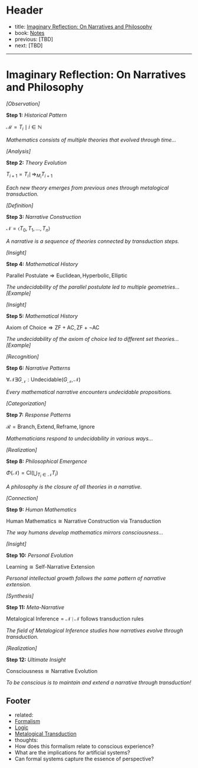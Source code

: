 # Header

- title: [Imaginary Reflection: On Narratives and Philosophy](reflection-narrative.md)
- book: [Notes](../../.notes.md)
- previous: [TBD]
- next: [TBD]
---

# Imaginary Reflection: On Narratives and Philosophy

*[Observation]*

**Step 1:** *Historical Pattern*

$\mathcal{M} = {T_i \mid i ∈ ℕ}$

*Mathematics consists of multiple theories that evolved through time...*

*[Analysis]*

**Step 2:** *Theory Evolution*

$T_{i+1} = T_i \mid\!⇒_{M_i} T_{i+1}$

*Each new theory emerges from previous ones through metalogical transduction.*

*[Definition]*

**Step 3:** *Narrative Construction*

$\mathcal{N} = \langle T_0, T_1, \ldots, T_n \rangle$

*A narrative is a sequence of theories connected by transduction steps.*

*[Insight]*

**Step 4:** *Mathematical History*

$\text{Parallel Postulate} ⇒ {\text{Euclidean}, \text{Hyperbolic}, \text{Elliptic}}$

*The undecidability of the parallel postulate led to multiple geometries...*
*[Example]*

*[Insight]*

**Step 5:** *Mathematical History*

$\text{Axiom of Choice} ⇒ {\text{ZF}+\text{AC}, \text{ZF}+¬\text{AC}}$

*The undecidability of the axiom of choice led to different set theories...*
*[Example]*

*[Recognition]*

**Step 6:** *Narrative Patterns*

$∀ \mathcal{N} ∃ G_{\mathcal{N}} : \text{Undecidable}(G_{\mathcal{N}}, \mathcal{N})$

*Every mathematical narrative encounters undecidable propositions.*

*[Categorization]*

**Step 7:** *Response Patterns*

$\mathcal{R} = {\text{Branch}, \text{Extend}, \text{Reframe}, \text{Ignore}}$

*Mathematicians respond to undecidability in various ways...*

*[Realization]*

**Step 8:** *Philosophical Emergence*

$\Phi(\mathcal{N}) = \text{Cl}\left(\bigcup_{T_i ∈ \mathcal{N}} T_i\right)$

*A philosophy is the closure of all theories in a narrative.*

*[Connection]*

**Step 9:** *Human Mathematics*

$\text{Human Mathematics} \cong \text{Narrative Construction via Transduction}$

*The way humans develop mathematics mirrors consciousness...*

*[Insight]*

**Step 10:** *Personal Evolution*

$\text{Learning} \cong \text{Self-Narrative Extension}$

*Personal intellectual growth follows the same pattern of narrative extension.*

*[Synthesis]*

**Step 11:** *Meta-Narrative*

$\text{Metalogical Inference} = {\mathcal{N} \mid \mathcal{N} \text{ follows transduction rules}}$

*The field of Metalogical Inference studies how narratives evolve through transduction.*

*[Realization]*

**Step 12:** *Ultimate Insight*

$\text{Consciousness} \cong \text{Narrative Evolution}$

*To be conscious is to maintain and extend a narrative through transduction!*

## Footer

- related:
- [Formalism](../../dictionary/formal-logic.md)
- [Logic](../../dictionary/logic.md)
- [Metalogical Transduction](../../dictionary/metalogical-transduction.md)
- thoughts:
- How does this formalism relate to conscious experience?
- What are the implications for artificial systems?
- Can formal systems capture the essence of perspective?
